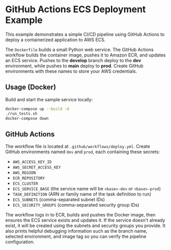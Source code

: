# GitHub Actions ECS Deployment Example

This example demonstrates a simple CI/CD pipeline using GitHub Actions to deploy a containerized application to AWS ECS.

The `Dockerfile` builds a small Python web service. The GitHub Actions workflow builds the container image, pushes it to Amazon ECR, and updates an ECS service. Pushes to the **develop** branch deploy to the **dev** environment, while pushes to **main** deploy to **prod**. Create GitHub environments with these names to store your AWS credentials.

## Usage (Docker)

Build and start the sample service locally:

```bash
docker-compose up --build -d
./run_tests.sh
docker-compose down
```

## GitHub Actions

The workflow file is located at `.github/workflows/deploy.yml`. Create GitHub environments named `dev` and `prod`, each containing these secrets:

- `AWS_ACCESS_KEY_ID`
- `AWS_SECRET_ACCESS_KEY`
- `AWS_REGION`
- `ECR_REPOSITORY`
- `ECS_CLUSTER`
- `ECS_SERVICE_BASE` (the service name will be `<base>-dev` or `<base>-prod`)
- `TASK_DEFINITION` (ARN or family name of the task definition to run)
- `ECS_SUBNETS` (comma-separated subnet IDs)
- `ECS_SECURITY_GROUPS` (comma-separated security group IDs)

The workflow logs in to ECR, builds and pushes the Docker image, then ensures the ECS service exists and updates it.
If the service doesn't already exist, it will be created using the subnets and security groups you provide.
It also prints helpful debugging information such as the branch name, selected environment, and image tag so you can verify the pipeline configuration.
